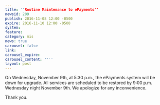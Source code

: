 ```yaml
---
title: ''Routine Maintenance to ePayments''
newsid: 209
publish: 2016-11-08 12:00 -0500
expire: 2016-11-10 12:00 -0500
system: 
feature: 
category: mis
news: true
carousel: false
link: 
carousel_expire: 
carousel_content: ''''
layout: post
---
```

<p>On Wednesday, November 9th, at 5:30 p.m., the ePayments system will be down for upgrade.  All services are scheduled to be restored by 9:00 p.m. Wednesday night November 9th.  We apologize for any inconvenience.</p>
<p>Thank you.</p>
